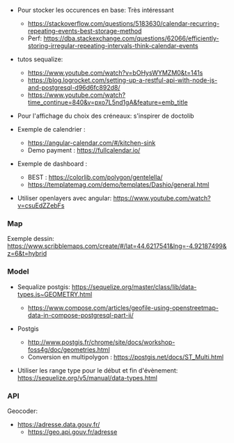 * Pour stocker les occurences en base: Très intéressant
   * https://stackoverflow.com/questions/5183630/calendar-recurring-repeating-events-best-storage-method
   * Perf: https://dba.stackexchange.com/questions/62066/efficiently-storing-irregular-repeating-intervals-think-calendar-events
* tutos sequalize:
    * https://www.youtube.com/watch?v=bOHysWYMZM0&t=141s
    * https://blog.logrocket.com/setting-up-a-restful-api-with-node-js-and-postgresql-d96d6fc892d8/
    * https://www.youtube.com/watch?time_continue=840&v=pxo7L5nd1gA&feature=emb_title

* Pour l'affichage du choix des créneaux: s'inspirer de doctolib
* Exemple de calendrier : 
    * https://angular-calendar.com/#/kitchen-sink
    * Demo payment : https://fullcalendar.io/
* Exemple de dashboard : 
    * BEST : https://colorlib.com/polygon/gentelella/
    * https://templatemag.com/demo/templates/Dashio/general.html
* Utiliser openlayers avec angular: https://www.youtube.com/watch?v=csuEdZZebFs

### Map
Exemple dessin: https://www.scribblemaps.com/create/#/lat=44.6217541&lng=-4.92187499&z=6&t=hybrid

### Model
* Sequalize postgis: https://sequelize.org/master/class/lib/data-types.js~GEOMETRY.html
    * https://www.compose.com/articles/geofile-using-openstreetmap-data-in-compose-postgresql-part-ii/
* Postgis
    * http://www.postgis.fr/chrome/site/docs/workshop-foss4g/doc/geometries.html
    * Conversion en multipolygon : https://postgis.net/docs/ST_Multi.html
    
* Utiliser les range type pour le début et fin d'évènement: https://sequelize.org/v5/manual/data-types.html


### API
Geocoder:  
* https://adresse.data.gouv.fr/
    * https://geo.api.gouv.fr/adresse

